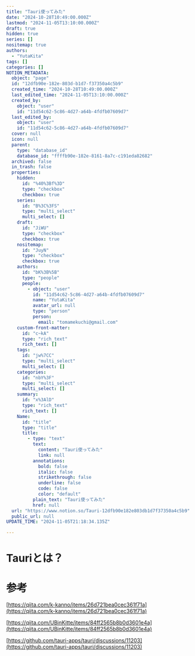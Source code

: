 ```yaml
---
title: "Tauri使ってみた"
date: "2024-10-28T10:49:00.000Z"
lastmod: "2024-11-05T13:10:00.000Z"
draft: true
hidden: true
series: []
nositemap: true
authors:
  - "YutaKita"
tags: []
categories: []
NOTION_METADATA:
  object: "page"
  id: "12dfb90e-182e-803d-b1d7-f37350a4c5b9"
  created_time: "2024-10-28T10:49:00.000Z"
  last_edited_time: "2024-11-05T13:10:00.000Z"
  created_by:
    object: "user"
    id: "11d54c62-5c86-4d27-a64b-4fdfb07609d7"
  last_edited_by:
    object: "user"
    id: "11d54c62-5c86-4d27-a64b-4fdfb07609d7"
  cover: null
  icon: null
  parent:
    type: "database_id"
    database_id: "ffffb90e-182e-8161-8a7c-c191eda82682"
  archived: false
  in_trash: false
  properties:
    hidden:
      id: "%40%3Bf%3D"
      type: "checkbox"
      checkbox: true
    series:
      id: "B%3C%3FS"
      type: "multi_select"
      multi_select: []
    draft:
      id: "JiWU"
      type: "checkbox"
      checkbox: true
    nositemap:
      id: "JuyN"
      type: "checkbox"
      checkbox: true
    authors:
      id: "bK%3B%5B"
      type: "people"
      people:
        - object: "user"
          id: "11d54c62-5c86-4d27-a64b-4fdfb07609d7"
          name: "YutaKita"
          avatar_url: null
          type: "person"
          person:
            email: "tomamekuchi@gmail.com"
    custom-front-matter:
      id: "c~kA"
      type: "rich_text"
      rich_text: []
    tags:
      id: "jw%7CC"
      type: "multi_select"
      multi_select: []
    categories:
      id: "nbY%3F"
      type: "multi_select"
      multi_select: []
    summary:
      id: "x%3AlD"
      type: "rich_text"
      rich_text: []
    Name:
      id: "title"
      type: "title"
      title:
        - type: "text"
          text:
            content: "Tauri使ってみた"
            link: null
          annotations:
            bold: false
            italic: false
            strikethrough: false
            underline: false
            code: false
            color: "default"
          plain_text: "Tauri使ってみた"
          href: null
  url: "https://www.notion.so/Tauri-12dfb90e182e803db1d7f37350a4c5b9"
  public_url: null
UPDATE_TIME: "2024-11-05T21:18:34.135Z"

---
```



# Tauriとは？


# 参考


[https://qiita.com/k-kanno/items/26d721bea0cec361f71a](https://qiita.com/k-kanno/items/26d721bea0cec361f71a)


[https://qiita.com/UBinKitte/items/84ff2565b8b0d3601e4a](https://qiita.com/UBinKitte/items/84ff2565b8b0d3601e4a)


[https://github.com/tauri-apps/tauri/discussions/11203](https://github.com/tauri-apps/tauri/discussions/11203)

